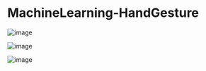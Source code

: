 # MachineLearning-HandGesture

![image](https://github.com/user-attachments/assets/1d2ff4b8-7d13-46bb-b864-fe0a396a2b27)

![image](https://github.com/user-attachments/assets/4dabdaa0-8f75-46a2-842a-c1e2e4b823c8)

![image](https://github.com/user-attachments/assets/9a455245-6611-4484-b6ea-91ec989ebd2a)

